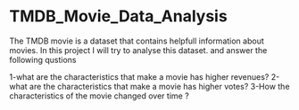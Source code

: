 # TMDB_Movie_Data_Analysis
The TMDB movie is a dataset that contains helpfull information about movies. In this project I will try to analyse this dataset. and answer the following qustions

1-what are the characteristics that make a movie has higher revenues?
2-what are the characteristics that make a movie has higher votes?
3-How the characteristics of the movie changed over time ?
